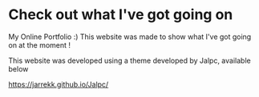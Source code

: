 
# Check out what I've got going on

My Online Portfolio :) This website was made to show what I've got going on at the moment ! 

This website was developed using a theme developed by Jalpc, available below

<https://jarrekk.github.io/Jalpc/>
